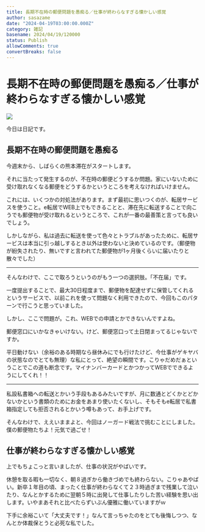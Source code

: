 ```yaml
---
title: 長期不在時の郵便問題を愚痴る／仕事が終わらなすぎる懐かしい感覚
author: sasazame
date: "2024-04-19T03:00:00.000Z"
category: 雑記
basename: 2024/04/19/120000
status: Publish
allowComments: true
convertBreaks: false
---
```

# 長期不在時の郵便問題を愚痴る／仕事が終わらなすぎる懐かしい感覚

![](https://cdn-ak.f.st-hatena.com/images/fotolife/s/sasazame/20230908/20230908202155.png)

今日は日記です。

<!-- Extended Body -->

## 長期不在時の郵便問題を愚痴る

今週末から、しばらくの熊本滞在がスタートします。

それに当たって発生するのが、不在時の郵便どうするか問題。家にいないために受け取れなくなる郵便をどうするかというところを考えなければいけません。

これには、いくつかの対処法があります。まず最初に思いつくのが、転居サービスを使うこと。e転居でWEB上でもできることと、滞在先に転送することで向こうでも郵便物が受け取れるというところで、これが一番の最善策と言っても良いでしょう。

しかしながら、私は過去に転送を使って色々とトラブルがあったために、転居サービスは本当に引っ越しするとき以外は使わないと決めているのです。（郵便物が紛失されたり、無いですと言われてた郵便物が1ヶ月後くらいに届いたりと散々でした）

* * *

そんなわけで、ここで取ろうというのがもう一つの選択肢。「不在届」です。

一度提出することで、最大30日程度まで、郵便物を配達せずに保管してくれるというサービスで、以前これを使って問題なく利用できたので、今回もこのパターンで行こうと思っていました。

しかし、ここで問題が。これ、WEBでの申請とかできないんですよね。

郵便窓口にいかなきゃいけない。けど、郵便窓口って土日閉まってるじゃないですか。

平日動けない（余裕のある時期なら昼休みにでも行けたけど、今仕事がゲキヤバの状態なのでとても無理）な私にとって、絶望の瞬間です。こりゃだめだぁということでこの道も断念です。マイナンバーカードとかつかってWEBでできるようにしてくれ！！

* * *

私設私書箱への転送とかいう手段もあるみたいですが、月に数通とどくかとどかないかという書類のためにお金をあまり使いたくないし、そもそもe転居で私書箱指定しても拒否されるとかいう噂もあって、お手上げです。

そんなわけで、ええいままよと、今回はノーガード戦法で挑むことにしました。僕の郵便物たちよ！元気で過ごせ！

## 仕事が終わらなすぎる懐かしい感覚

上でもちょこっと言いましたが、仕事の状況がやばいです。

休憩を取る暇も一切なく、朝８過ぎから働きづめでも終わらない。こりゃあやばい。新卒１年目の頃、まったく仕事が終わらなくて２３時過ぎまで残業して泣いたり、なんとかするために翌朝５時に出発して仕事したりした苦い経験を思い出します。いやまあそれと比べたらずいぶん優雅に働いていますがｗ

下手に余裕こいて「大丈夫です！」なんて言っちゃたのをとても後悔しつつ、なんとか体裁保とうと必死な私でした。